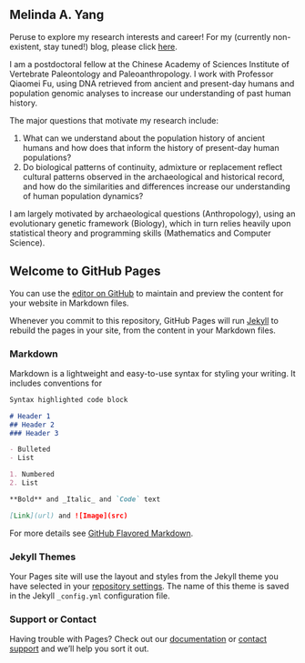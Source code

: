 ## Melinda A. Yang

Peruse to explore my research interests and career! For my (currently non-existent, stay tuned!) blog, please click [here](https://melyang4.github.io/blogs/).

I am a postdoctoral fellow at the Chinese Academy of Sciences Institute of Vertebrate Paleontology and Paleoanthropology. I work with Professor Qiaomei Fu, using DNA retrieved from ancient and present-day humans and population genomic analyses to increase our understanding of past human history. 

The major questions that motivate my research include:

1. What can we understand about the population history of ancient humans and how does that inform the history of present-day human populations? 
2. Do biological patterns of continuity, admixture or replacement reflect cultural patterns observed in the archaeological and historical record, and how do the similarities and differences increase our understanding of human population dynamics?

I am largely motivated by archaeological questions (Anthropology), using an evolutionary genetic framework (Biology), which in turn relies heavily upon statistical theory and programming skills (Mathematics and Computer Science).



## Welcome to GitHub Pages

You can use the [editor on GitHub](https://github.com/melyang4/melyang4.github.io/edit/master/README.md) to maintain and preview the content for your website in Markdown files.

Whenever you commit to this repository, GitHub Pages will run [Jekyll](https://jekyllrb.com/) to rebuild the pages in your site, from the content in your Markdown files.

### Markdown

Markdown is a lightweight and easy-to-use syntax for styling your writing. It includes conventions for

```markdown
Syntax highlighted code block

# Header 1
## Header 2
### Header 3

- Bulleted
- List

1. Numbered
2. List

**Bold** and _Italic_ and `Code` text

[Link](url) and ![Image](src)
```

For more details see [GitHub Flavored Markdown](https://guides.github.com/features/mastering-markdown/).

### Jekyll Themes

Your Pages site will use the layout and styles from the Jekyll theme you have selected in your [repository settings](https://github.com/melyang4/melyang4.github.io/settings). The name of this theme is saved in the Jekyll `_config.yml` configuration file.

### Support or Contact

Having trouble with Pages? Check out our [documentation](https://help.github.com/categories/github-pages-basics/) or [contact support](https://github.com/contact) and we’ll help you sort it out.
